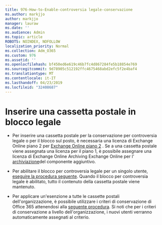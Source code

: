 ```yaml
---
title: 976-How-to-Enable-controversia legale-conservazione
ms.author: markjjo
author: markjjo
manager: lauraw
ms.date: ''
ms.audience: Admin
ms.topic: article
ROBOTS: NOINDEX, NOFOLLOW
localization_priority: Normal
ms.collection: Adm_O365
ms.custom: 976
ms.assetid: ''
ms.openlocfilehash: bf450ed6e619c46b7fc4d867284fe5b18854e769
ms.sourcegitcommit: 9d78905c512192ffc4675468abd2efc5f2e4baf4
ms.translationtype: MT
ms.contentlocale: it-IT
ms.lasthandoff: 04/23/2019
ms.locfileid: "32408687"
---
```

# <a name="place-a-mailbox-on-legal-hold"></a>Inserire una cassetta postale in blocco legale

- Per inserire una cassetta postale per la conservazione per controversia legale o per il blocco sul posto, è necessaria una licenza di Exchange Online piano 2 per [Exchange Online piano 2](https://docs.microsoft.com/office365/servicedescriptions/office-365-platform-service-description/office-365-plan-options) . Se a una cassetta postale viene assegnata una licenza per il piano 1, è possibile assegnare una licenza di Exchange Online Archiving Exchange Online per l' [archiviazione](https://docs.microsoft.com/office365/servicedescriptions/exchange-online-archiving-service-description)del componente aggiuntivo.

- Per abilitare il blocco per controversia legale per un singolo utente, [eseguire la procedura seguente](https://docs.microsoft.com/office365/SecurityCompliance/place-a-mailbox-on-litigation-hold). Quando il blocco per controversia legale è abilitato, tutto il contenuto della cassetta postale viene mantenuto.

- Per applicare un'esenzione a tutte le cassette postali dell'organizzazione, è possibile utilizzare i criteri di conservazione di Office 365 attenendosi alla [seguente procedura](https://docs.microsoft.com/office365/securitycompliance/retention-policies#applying-a-retention-policy-to-an-entire-organization-or-specific-locations). Si noti che per i criteri di conservazione a livello dell'organizzazione, i nuovi utenti verranno automaticamente assegnati al criterio.

